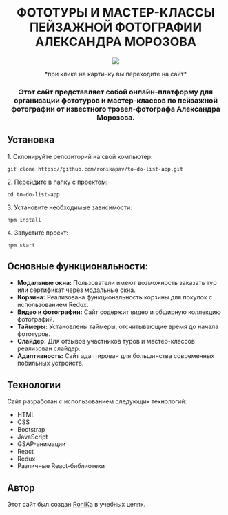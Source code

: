 <h1 align="center">ФОТОТУРЫ И МАСТЕР-КЛАССЫ ПЕЙЗАЖНОЙ ФОТОГРАФИИ АЛЕКСАНДРА МОРОЗОВА</h1>
<div align="center">
<a href="https://amphototour.netlify.app/" target="_blank"><img align="center" src="https://i.ibb.co/zHSngmM/2024-05-31-010104.png" whith="500"/></a>
</div>
<p align="center">*при клике на картинку вы переходите на сайт*</p>
<h3 align="center">Этот сайт представляет собой онлайн-платформу для организации фототуров и мастер-классов по пейзажной фотографии от известного трэвел-фотографа Александра Морозова.</h3>
<h2>Установка</h2>
<p>1. Склонируйте репозиторий на свой компьютер:</p>
<pre><code>git clone https://github.com/ronikapav/to-do-list-app.git</code></pre>
<p>2. Перейдите в папку с проектом:</p>
<pre><code>cd to-do-list-app</code></pre>
<p>3. Установите необходимые зависимости:</p>
<pre><code>npm install</code></pre>
<p>4. Запустите проект:</p>
<pre><code>npm start</code></pre>
<h2>Основные функциональности:</h2>
<ul>
<li><b>Модальные окна:</b> Пользователи имеют возможность заказать тур или сертификат через модальные окна.</li>
<li><b>Корзина:</b> Реализована функциональность корзины для покупок с использованием Redux.</li>
<li><b>Видео и фотографии:</b> Сайт содержит видео и обширную коллекцию фотографий.</li>
<li><b>Таймеры:</b> Установлены таймеры, отсчитывающие время до начала фототуров.</li>
<li><b>Слайдер:</b> Для отзывов участников туров и мастер-классов реализован слайдер.</li>
<li><b>Адаптивность:</b> Сайт адаптирован для большинства современных побильных устройств.</li>
</ul>
<h2>Технологии</h2>
<p>Сайт разработан с использованием следующих технологий:</p>
<ul>
<li>HTML</li>
<li>CSS</li>
<li>Bootstrap</li>
<li>JavaScript</li>
<li>GSAP-анимации</li>
<li>React</li>
<li>Redux</li>
<li>Различные React-библиотеки</li>
</ul>
<h2>Автор</h2>
Этот сайт был создан <a href="https://t.me/ronikapav">RoniKa</a> в учебных целях.
